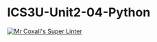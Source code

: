 # ICS3U-Unit2-04-Python

[![Mr Coxall's Super Linter](https://github.com/Kyanh-Pham/ICS3U-Unit2-04-Python/workflows/Mr%20Coxall's%20Super%20Linter/badge.svg)](https://github.com/Kyanh-Pham/ICS3U-Unit2-04-Python/actions/)
